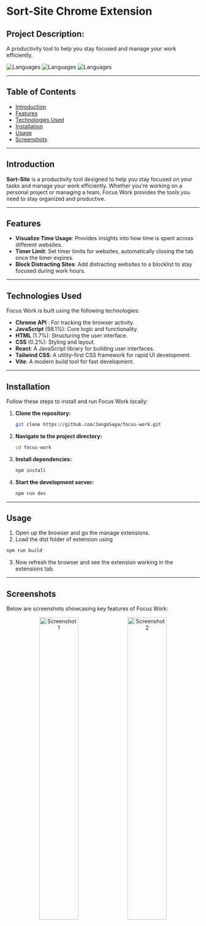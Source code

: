 # Sort-Site Chrome Extension 

## **Project Description:**  
A productivity tool to help you stay focused and manage your work efficiently.

![Languages](https://img.shields.io/badge/JavaScript-98.1%25-yellow?logo=javascript)
![Languages](https://img.shields.io/badge/HTML-1.7%25-orange?logo=html5)
![Languages](https://img.shields.io/badge/CSS-0.2%25-blue?logo=css3)

---

## Table of Contents

- [Introduction](#introduction)
- [Features](#features)
- [Technologies Used](#technologies-used)
- [Installation](#installation)
- [Usage](#usage)
- [Screenshots](#screenshots)

---

## Introduction

**Sort-Site** is a productivity tool designed to help you stay focused on your tasks and manage your work efficiently. Whether you're working on a personal project or managing a team, Focus Work provides the tools you need to stay organized and productive.

---

## Features

- **Visualize Time Usage**: Provides insights into how time is spent across different websites.
- **Timer Limit**: Set timer limits for websites, automatically closing the tab once the timer expires.
- **Block Distracting Sites**: Add distracting websites to a blocklist to stay focused during work hours.

---

## Technologies Used

Focus Work is built using the following technologies:
- **Chrome API** : For tracking the browser activity.
- **JavaScript** (98.1%): Core logic and functionality.
- **HTML** (1.7%): Structuring the user interface.
- **CSS** (0.2%): Styling and layout.
- **React**: A JavaScript library for building user interfaces.
- **Tailwind CSS**: A utility-first CSS framework for rapid UI development.
- **Vite**: A modern build tool for fast development.

---

## Installation

Follow these steps to install and run Focus Work locally:

1. **Clone the repository:**
    ```bash
    git clone https://github.com/JangoSaga/focus-work.git
    ```

2. **Navigate to the project directory:**
    ```bash
    cd focus-work
    ```

3. **Install dependencies:**
    ```bash
    npm install
    ```

4. **Start the development server:**
    ```bash
    npm run dev
    ```

---

## Usage
1. Open up the browser and go the manage extensions.
2. Load the dist folder of extension using
```bash
npm run build
```
3. Now refresh the browser and see the extension working in the extensions tab.
---

## Screenshots

Below are screenshots showcasing key features of Focus Work:

<div align="center">
    <img src="https://github.com/user-attachments/assets/6a9125db-744b-409c-b853-01c02077e574" alt="Screenshot 1" width="45%">
    <img src="https://github.com/user-attachments/assets/ac2dd3b5-e06d-4507-b507-05e7fe8694fc" alt="Screenshot 2" width="45%">
</div>

    
